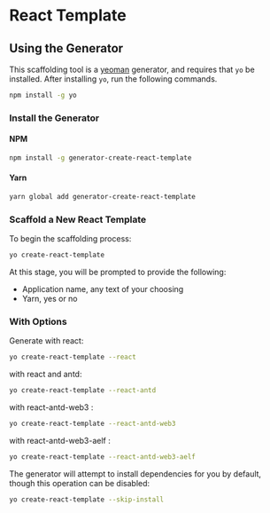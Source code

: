 # React Template

## Using the Generator

This scaffolding tool is a [yeoman](https://yeoman.io/) generator, and requires that `yo` be installed. After installing `yo`, run the following commands.

```sh
npm install -g yo
```

### Install the Generator

#### NPM

```sh
npm install -g generator-create-react-template
```

#### Yarn

```sh
yarn global add generator-create-react-template
```

### Scaffold a New React Template

To begin the scaffolding process:

```sh
yo create-react-template
```

At this stage, you will be prompted to provide the following:

- Application name, any text of your choosing
- Yarn, yes or no

### With Options

Generate with react:

```sh
yo create-react-template --react
```

with react and antd:

```sh
yo create-react-template --react-antd
```

with react-antd-web3 :

```sh
yo create-react-template --react-antd-web3
```

with react-antd-web3-aelf :

```sh
yo create-react-template --react-antd-web3-aelf
```

The generator will attempt to install dependencies for you by default, though this operation can be disabled:

```sh
yo create-react-template --skip-install
```
